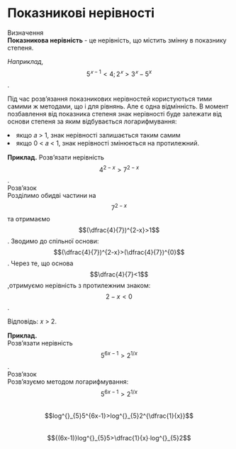 # Показникові нерівності

<div class="space">
<div class="eoz-wrap">
<span class="eoz">Визначення</span>
<div class="eoz-text">
<b> Показникова нерівність</b> - це нерівність, що містить змінну в показнику степеня.
</div>
</div>
</div>          


    
*Наприклад,*$$5^{𝑥−1} < 4; 2^𝑥 > 3^𝑥 −5^x$$      .

Під час розв’язання показникових нерівностей користуються тими самими ж методами, що і для
рівнянь. Але є одна відмінність. В момент позбавлення від показника степеня знак нерівності буде
залежати від основи степеня за яким відбувається логарифмування:
<li>якщо 𝑎 > 1, знак нерівності залишається таким самим</li>   
<li>якщо 0 < 𝑎 < 1, знак нерівності змінюється на протилежний.</li>

<b>Приклад.</b> 
Розв’язати нерівність $$4^{2-x}>7^{2-x}$$.      
Розв’язок       
Розділимо обидві частини на $$7^{2-x}$$ та отримаємо $$(\dfrac{4}{7})^{2-x}>1$$. Зводимо до спільної основи:$$(\dfrac{4}{7})^{2-x}>(\dfrac{4}{7})^{0}$$. Через те, що основа $$\dfrac{4}{7}<1$$,отримуємо нерівність з протилежним знаком:$$2-x<0$$.       
<!----picture---->
Відповідь: 𝑥 > 2.  

<b>Приклад.</b>     
Розв’язати нерівність $$5^{6x-1}>2^{1/x}$$.     
Розв’язок       
Розв’язуємо методом логарифмування:     
$$5^{6x-1}>2^{1/x} $$               
$$log^{}_{5}5^{6x-1}>log^{}_{5}2^{\dfrac{1}{x}}$$       
$${(6x-1)}log^{}_{5}5>\dfrac{1}{x}∙log^{}_{5}2$$     
